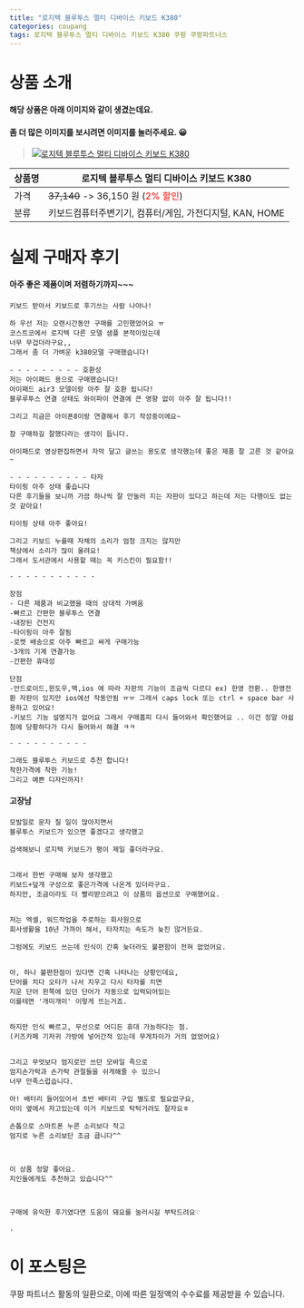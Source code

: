 ```yaml
---
title: "로지텍 블루투스 멀티 디바이스 키보드 K380"
categories: coupang
tags: 로지텍 블루투스 멀티 디바이스 키보드 K380 쿠팡 쿠팡파트너스
---
```

# 상품 소개
#### 해당 상품은 아래 이미지와 같이 생겼는데요. 
#### 좀 더 많은 이미지를 보시려면 이미지를 눌러주세요. 😀
> [![로지텍 블루투스 멀티 디바이스 키보드 K380](https://static.coupangcdn.com/image/affiliate/banner/22fecc2496e59e4482192813a19bbaa4@2x.jpg)](https://coupa.ng/bPdPDE)

상품명 | 로지텍 블루투스 멀티 디바이스 키보드 K380
-------|-------
가격 | ~~37,140~~ -> 36,150 원 (<span style="color:red">2% 할인</span>)
분류 | 키보드컴퓨터주변기기, 컴퓨터/게임, 가전디지털, KAN, HOME

# 실제 구매자 후기

####    아주 좋은 제품이며 저렴하기까지~~~
    키보드 받아서 키보드로 후기쓰는 사람 나야나!
    
    하 우선 저는 오랜시간동안 구매를 고민했었어요 ㅠ
    코스트코에서 로지텍 다른 모델 샘플 본적이있는데 
    너무 무겁더라구요,,
    그래서 좀 더 가벼운 k380모델 구매했습니다!
    
    - - - - - - - - - 호환성
    저는 아이패드 용으로 구매했습니다!
    아이패드 air3 모델이랑 아주 잘 호환 됩니다! 
    블루루투스 연결 상태도 와이파이 연결에 큰 영향 없이 아주 잘 됩니다!!
    
    그리고 지금은 아이폰8이랑 연결해서 후기 작성중이에요~
    
    참 구매하길 잘했다라는 생각이 듭니다.
    
    아이패드로 영상편집하면서 자막 달고 글쓰는 용도로 생각했는데 좋은 제품 잘 고른 것 같아요~
    
    - - - - - - - - - - 타자 
    타이핑 아주 상태 좋습니다 
    다른 후기들을 보니까 가끔 하나씩 잘 안눌러 지는 자판이 있다고 하는데 저는 다행이도 없는 것 같아요!
    
    타이핑 상태 아주 좋아요!
    
    그리고 키보드 누를때 자체의 소리가 엄청 크지는 않지만 
    책상에서 소리가 많이 울려요! 
    그래서 도서관에서 사용할 때는 꼭 키스킨이 필요함!!
    
    - - - - - - - - - - - 
    
    장점 
    - 다른 제품과 비교했을 때의 상대적 가벼움
    -빠르고 간편한 블루투스 연결
    -내장된 건전지 
    -타이핑이 아주 잘됨
    -로켓 배송으로 아주 빠르고 싸게 구매가능
    -3개의 기계 연결가능
    -간편한 휴대성
    
    단점
    -안드로이드,윈도우,맥,ios 에 따라 자판의 기능이 조금씩 다르다 ex) 한영 전환.. 한영전환 자판이 있지만 ios에선 작동안됨 ㅠㅠ 그래서 caps lock 또는 ctrl + space bar 사용하고 있어요! 
    -키보드 기능 설명지가 없어요 그래서 구매홈피 다시 들어와서 확인했어요 .. 이건 정말 아쉽 첨에 당황하다가 다시 들어와서 해결 ㅋㅋ 
    
    - - - - - - - - - -
    
    그래도 블루투스 키보드로 추천 합니다!
    착한가격에 착한 기능! 
    그리고 예쁜 디자인까지!

####    고장남
    모발일로 문자 칠 일이 많아지면서
    블루투스 키보드가 있으면 좋겠다고 생각했고
    
    검색해보니 로지텍 키보드가 평이 제일 좋더라구요.
    
    
    그래서 한번 구매해 보자 생각했고 
    키보드+덮개 구성으로 좋은가격에 나온게 있더라구요.
    하지만, 조금이라도 더 빨리받으려고 이 상품의 옵션으로 구매했어요.
    
    
    저는 엑셀, 워드작업을 주로하는 회사원으로
    회사생활을 10년 가까이 해서, 타자치는 속도가 늦진 않거든요.
    
    그럼에도 키보드 쓰는데 인식이 간혹 늦더라도 불편함이 전혀 없었어요.
    
    
    아, 하나 불편한점이 있다면 간혹 나타나는 상황인데요,
    단어를 치다 오타가 나서 지우고 다시 타자를 치면
    지운 단어 왼쪽에 있던 단어가 자동으로 입력되어있는
    이를테면 '개미개미' 이렇게 뜨는거죠.
    
    
    하지만 인식 빠르고, 무선으로 어디든 휴대 가능하다는 점.
    (키즈카페 기저귀 가방에 넣어간적 있는데 무게차이가 거의 없었어요)
    
    
    그리고 무엇보다 엄지로만 쓰던 모바일 족으로
    엄지손가락과 손가락 관절들을 쉬게해줄 수 있으니
    너무 만족스럽습니다.
    
    아! 배터리 들어있어서 초반 배터리 구입 별도로 필요없구요,
    아이 옆에서 자고있는데 이거 키보드로 탁탁거려도 잘자요ㅎ 
    
    손톱으로 스마트폰 누른 소리보다 작고 
    엄지로 누른 소리보단 조금 큽니다^^
    
    
    
    이 상품 정말 좋아요.
    지인들에게도 추천하고 있습니다^^
    
    
    
    구매에 유익한 후기였다면 도움이 돼요를 눌러시길 부탁드려요♡
    
    .

# 이 포스팅은
쿠팡 파트너스 활동의 일환으로, 이에 따른 일정액의 수수료를 제공받을 수 있습니다.


